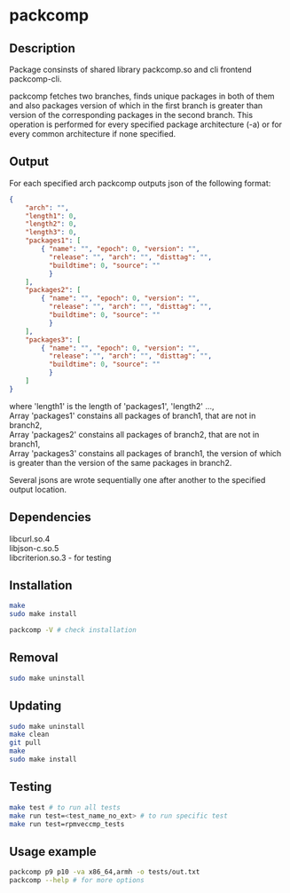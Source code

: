 # packcomp

## Description

Package consinsts of shared library packcomp.so and cli frontend packcomp-cli.

packcomp fetches two branches, finds unique packages in both of them and also packages version of which in the first branch is greater than version of the corresponding packages in the second branch. This operation is performed for every specified package architecture (-a) or for every common architecture if none specified.

## Output

For each specified arch packcomp outputs json of the following format:
```json
{
    "arch": "", 
    "length1": 0, 
    "length2": 0, 
    "length3": 0, 
    "packages1": [
        { "name": "", "epoch": 0, "version": "", 
          "release": "", "arch": "", "disttag": "", 
          "buildtime": 0, "source": "" 
          }
    ],
    "packages2": [
        { "name": "", "epoch": 0, "version": "", 
          "release": "", "arch": "", "disttag": "", 
          "buildtime": 0, "source": "" 
          }
    ],
    "packages3": [
        { "name": "", "epoch": 0, "version": "", 
          "release": "", "arch": "", "disttag": "", 
          "buildtime": 0, "source": "" 
          }
    ]
}
```

where 'length1' is the length of 'packages1', 'length2' ...,\
Array 'packages1' constains all packages of branch1, that are not in branch2,\
Array 'packages2' constains all packages of branch2, that are not in branch1,\
Array 'packages3' constains all packages of branch1, the version of which is greater than the version of the same packages in branch2.

Several jsons are wrote sequentially one after another to the specified output location.



## Dependencies

libcurl.so.4\
libjson-c.so.5\
libcriterion.so.3 - for testing


## Installation

```bash
make
sudo make install

packcomp -V # check installation
```

## Removal

```bash
sudo make uninstall
```

## Updating

```bash
sudo make uninstall
make clean
git pull
make
sudo make install
```

## Testing

```bash
make test # to run all tests
make run test=<test_name_no_ext> # to run specific test
make run test=rpmveccmp_tests
```


## Usage example

```bash
packcomp p9 p10 -va x86_64,armh -o tests/out.txt
packcomp --help # for more options
```